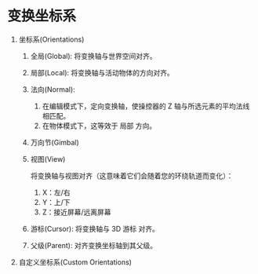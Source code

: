 # 变换坐标系


1. 坐标系(Orientations)
    1. 全局(Global): 将变换轴与世界空间对齐。
    2. 局部(Local): 将变换轴与活动物体的方向对齐。
    3. 法向(Normal): 

        1. 在编辑模式下，定向变换轴，使操控器的 Z 轴与所选元素的平均法线相匹配。
        2. 在物体模式下，这等效于 局部 方向。
    4. 万向节(Gimbal)
    5. 视图(View)

        将变换轴与视图对齐（这意味着它们会随着您的环绕轨道而变化）：

        1. X：左/右
        2. Y：上/下
        3. Z：接近屏幕/远离屏幕

    6. 游标(Cursor): 将变换轴与 3D 游标 对齐。
    7. 父级(Parent): 对齐变换坐标轴到其父级。

2. 自定义坐标系(Custom Orientations)
